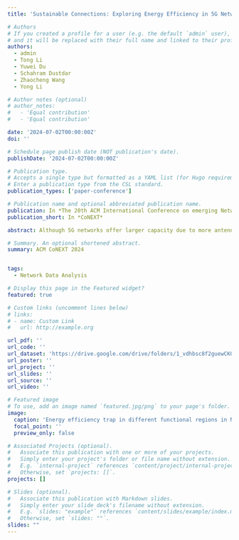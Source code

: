 ```yaml
---
title: 'Sustainable Connections: Exploring Energy Efficiency in 5G Networks'

# Authors
# If you created a profile for a user (e.g. the default `admin` user), write the username (folder name) here
# and it will be replaced with their full name and linked to their profile.
authors:
  - admin
  - Tong Li
  - Yuwei Du
  - Schahram Dustdar
  - Zhaocheng Wang
  - Yong Li

# Author notes (optional)
# author_notes:
#   - 'Equal contribution'
#   - 'Equal contribution'

date: '2024-07-02T00:00:00Z'
doi: ''

# Schedule page publish date (NOT publication's date).
publishDate: '2024-07-02T00:00:00Z'

# Publication type.
# Accepts a single type but formatted as a YAML list (for Hugo requirements).
# Enter a publication type from the CSL standard.
publication_types: ['paper-conference']

# Publication name and optional abbreviated publication name.
publication: In *The 20th ACM International Conference on emerging Networking EXperiments and Technologies (CoNEXT 2024)*
publication_short: In *CoNEXT*

abstract: Although 5G networks offer larger capacity due to more antennas and larger bandwidths, their increased energy consumption is concerning. This paper investigates energy consumption issues from widespread 5G deployment using city-scale real-world mobile network data. Our dataset includes traffic volume, energy consumption, and base station attributes spanning May 2022, July 2023, and April 2024, covering over 10,000 4G and 5,000 5G base stations. A portion of the dataset is published on Google Drive. We develop high-accuracy models to profile 4G and 5G base station energy consumption, revealing 5G inefficiencies under low traffic loads. We identify energy efficiency traps where network energy efficiency drops post-5G deployment. Our study estimates the recovery time from energy efficiency traps, emphasizes that different functional regions have varying recovery levels, and analyzes the reasons for these differences. We provide recommendations for deploying and commercializing 5G networks to promote sustainable 5G connectivity.

# Summary. An optional shortened abstract.
summary: ACM CoNEXT 2024


tags:
  - Network Data Analysis

# Display this page in the Featured widget?
featured: true

# Custom links (uncomment lines below)
# links:
# - name: Custom Link
#   url: http://example.org

url_pdf: ''
url_code: ''
url_dataset: 'https://drive.google.com/drive/folders/1_vdhbsc8f2guewCKGeRaWBU9fk88FMj5'
url_poster: ''
url_project: ''
url_slides: ''
url_source: ''
url_video: ''

# Featured image
# To use, add an image named `featured.jpg/png` to your page's folder.
image:
  caption: 'Energy efficiency trap in different functional regions in Nanchang.'
  focal_point: ''
  preview_only: false

# Associated Projects (optional).
#   Associate this publication with one or more of your projects.
#   Simply enter your project's folder or file name without extension.
#   E.g. `internal-project` references `content/project/internal-project/index.md`.
#   Otherwise, set `projects: []`.
projects: []

# Slides (optional).
#   Associate this publication with Markdown slides.
#   Simply enter your slide deck's filename without extension.
#   E.g. `slides: "example"` references `content/slides/example/index.md`.
#   Otherwise, set `slides: ""`.
slides: ""
---
```

